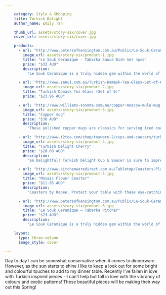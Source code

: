 ```yaml
---

    category: Style & Shopping
    title: Turkish Delight
    author_name: Emily Tan

    thumb_url: assets/story-six/cover.jpg
    cover_url: assets/story-six/cover.jpg

    products:
      - url: "http://www.petersofkensington.com.au/Public/Le-Souk-Ceramique-Tabarka-Sauce-Dish-Set-4pce.aspx"
        image_url: assets/story-six/product-1.jpg
        title: "Le Souk Ceramique - Tabarka Sauce Dish Set 4pce"
        price: "$32 AUD"
        description:
          "Le Souk Ceramique is a truly hidden gem within the world of ceramics. Originating from Tunisia, just a little way away from the Mediterranean coast, Le Souk Ceramique’s tidy little studio is a marvel of hands-on artisans throwing clay and painting fired works without the aid of expensive machinery. Pots and bowls are still made on a traditional potter’s wheel; the only modern innovations are the high-tech paints and glazes."

      - url: "http://www.zanui.com.au/Turkish-Damask-Tea-Glass-Set-of-6-85575.html"
        image_url: assets/story-six/product-2.jpg
        title: "Turkish Damask Tea Glass (Set of 6)"
        price: "$23.96 AUD"

      - url: "http://www.williams-sonoma.com.au/copper-moscow-mule-mug.html"
        image_url: assets/story-six/product-3.jpg
        title: "Copper mug"
        price: "$36 AUD"
        description:
          "These polished copper mugs are classics for serving iced cocktails such as the Moscow Mule, a blend of vodka, ginger beer and lime juice. The metal keeps cocktails and other refreshments ice-cold. Our mugs are handcrafted by artisans in Turkey who carry on the ancient traditions of Anatolian metalworking. Each is spun and hammered by hand of solid copper, with riveted handles and a tin lining. The copper will age naturally to a rich bronze patina."

      - url: "http://www.t2tea.com/shop/teaware-2/cups-and-saucers/turkish-delight-cherry/"
        image_url: assets/story-six/product-4.jpg
        title: "Turkish Delight Cherry"
        price: "$20.00 AUD"
        description:
          "So Delightful! Turkish Delight Cup & Saucer is sure to impress. Mix and match this colourful range or add to your existing set. Now there's an excuse to purchase more than one colour!"

      - url: "http://www.kitchenwaredirect.com.au/Tabletop/Coasters-Placemats/Rapee-Coaster-Set-of-4-Mosaic-Flower-Black"
        image_url: assets/story-six/product-5.jpg
        title: "Mosaic Flower Coaster"
        price: "$11.95 AUD"
        description:
          "Coasters by Rapee. Protect your table with these eye-catching Mosaic Flower Coasters in Black. The set of four is made from PVC and features a moulded pattern. Each coaster is 10cm by 10cm in size. From high end to everyday ware, Rapee caters to all tastes and budgets with their specialist range of cushions, napery, outdoor and home furnishings. Inspiration is drawn from around the world with overseas fashion trends influencing their innovative array of homewares and accessories."

      - url: "http://www.petersofkensington.com.au/Public/Le-Souk-Ceramique-Tabarka-Pitcher.aspx"
        image_url: assets/story-six/product-6.jpg
        title: "Le Souk Ceramique – Tabarka Pitcher"
        price: "$23 AUD"
        description:
          "Le Souk Ceramique is a truly hidden gem within the world of ceramics. Originating from Tunisia, just a little way away from the Mediterranean coast, Le Souk Ceramique’s tidy little studio is a marvel of hands-on artisans throwing clay and painting fired works without the aid of expensive machinery. Pots and bowls are still made on a traditional potter’s wheel; the only modern innovations are the high-tech paints and glazes."

    layout:
      type: three-column
      image_style: cover

---
```


Day to day I can be somewhat conservative when it comes to dinnerware. However, as the sun starts to shine I like to keep a look out for some bright and colourful touches to add to my dinner table. Recently I’ve fallen in love with Turkish inspired pieces - I can’t help but fall in love with the vibrancy of colours and exotic patterns! These beautiful pieces will be making their way out this Spring!
